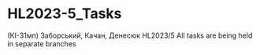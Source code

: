 # HL2023-5_Tasks
(КІ-31мп) Заборський, Качан, Денесюк HL2023/5
All tasks are being held in separate branches
